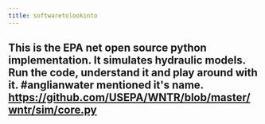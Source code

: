 ```yaml
---
title: softwaretolookinto
---
```


## This is the EPA net open source python implementation. It simulates hydraulic models. Run the code, understand it and play around with it. #anglianwater mentioned it's name. https://github.com/USEPA/WNTR/blob/master/wntr/sim/core.py
##

